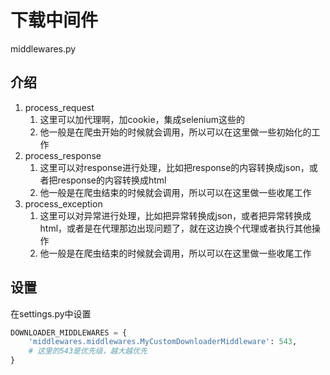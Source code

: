 # 下载中间件

middlewares.py

## 介绍

1. process_request
    1. 这里可以加代理啊，加cookie，集成selenium这些的
    2. 他一般是在爬虫开始的时候就会调用，所以可以在这里做一些初始化的工作
2. process_response
    1. 这里可以对response进行处理，比如把response的内容转换成json，或者把response的内容转换成html
    2. 他一般是在爬虫结束的时候就会调用，所以可以在这里做一些收尾工作
3. process_exception
    1. 这里可以对异常进行处理，比如把异常转换成json，或者把异常转换成html，或者是在代理那边出现问题了，就在这边换个代理或者执行其他操作
    2. 他一般是在爬虫结束的时候就会调用，所以可以在这里做一些收尾工作

## 设置

在settings.py中设置

```python
DOWNLOADER_MIDDLEWARES = {
    'middlewares.middlewares.MyCustomDownloaderMiddleware': 543,
    # 这里的543是优先级，越大越优先
}
```

<CommentService/>
